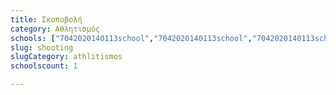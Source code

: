 ```yaml
---
title: Σκοποβολή
category: Αθλητισμός
schools: ["7042020140113school","7042020140113school","7042020140113school"]
slug: shooting
slugCategory: athlitismos
schoolscount: 1

---
```




